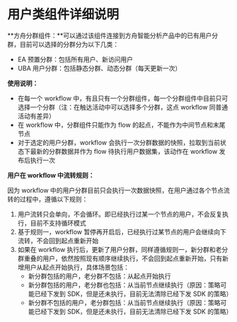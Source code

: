 # 用户类组件详细说明

**方舟分群组件：**可以通过该组件连接到方舟智能分析产品中的已有用户分群，目前可以选择的分群分为以下几类：

* EA 预置分群：包括所有用户、新访问用户
* UBA 用户分群：包括静态分群、动态分群（每天更新一次）

**使用说明：**

* 在每一个 workflow 中，有且只有一个分群组件，每一个分群组件中目前只可选择一个分群（注：在触达活动中可以选择多个分群，这点 workflow 同普通活动有差异）
* 在 workflow 中，分群组件只能作为 flow 的起点，不能作为中间节点和末尾节点
* 对于选定的用户分群，workflow 会执行一次分群数据的快照，拉取到当前状态下最新的分群数据并作为 flow 待执行用户数据集，该动作在 workflow 发布后执行一次

**用户在 workflow 中流转规则：**

因为 workflow 中的用户分群目前只会执行一次数据快照，在用户通过各个节点流转的过程中，遵循以下规则：

1. 用户流转只会单向，不会循环。即已经执行过某一个节点的用户，不会反复执行，目前不支持循环模式
2. 基于规则一，workflow 暂停再开启后，已经执行过某节点的用户会继续向下流转，不会回到起点重新开始
3. 如果在 workflow 执行后，更新了用户分群，同样遵循规则一，新分群和老分群重叠的用户，依然按照现有顺序继续执行，不会回到起点重新开始，只有新增用户从起点开始执行，具体场景包括：
   * 新分群包括的用户，老分群不包括：从起点开始执行
   * 新分群包括的用户，老分群也包括：从当前节点继续执行（原因：策略可能已经下发到 SDK，但是还未执行，目前无法清除已经下发 SDK 的策略）
   * 新分群不包括的用户，老分群包括：从当前节点继续执行（原因：策略可能已经下发到 SDK，但是还未执行，目前无法清除已经下发 SDK 的策略）

